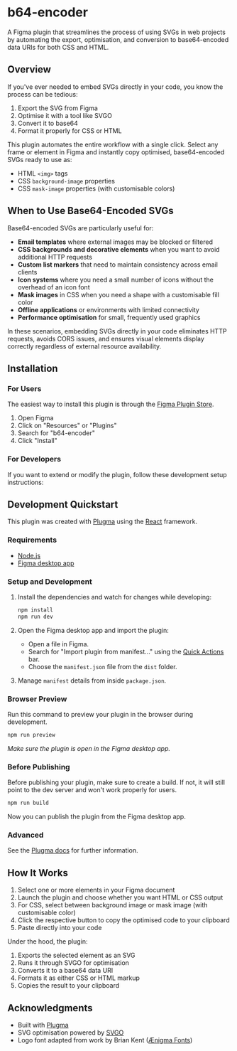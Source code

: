 # b64-encoder

A Figma plugin that streamlines the process of using SVGs in web projects by automating the export, optimisation, and conversion to base64-encoded data URIs for both CSS and HTML.

## Overview

If you've ever needed to embed SVGs directly in your code, you know the process can be tedious:

1. Export the SVG from Figma
2. Optimise it with a tool like SVGO 
3. Convert it to base64
4. Format it properly for CSS or HTML

This plugin automates the entire workflow with a single click. Select any frame or element in Figma and instantly copy optimised, base64-encoded SVGs ready to use as:

- HTML `<img>` tags
- CSS `background-image` properties
- CSS `mask-image` properties (with customisable colors)

## When to Use Base64-Encoded SVGs

Base64-encoded SVGs are particularly useful for:

- **Email templates** where external images may be blocked or filtered
- **CSS backgrounds and decorative elements** when you want to avoid additional HTTP requests
- **Custom list markers** that need to maintain consistency across email clients
- **Icon systems** where you need a small number of icons without the overhead of an icon font
- **Mask images** in CSS when you need a shape with a customisable fill color
- **Offline applications** or environments with limited connectivity
- **Performance optimisation** for small, frequently used graphics

In these scenarios, embedding SVGs directly in your code eliminates HTTP requests, avoids CORS issues, and ensures visual elements display correctly regardless of external resource availability.

## Installation

### For Users

The easiest way to install this plugin is through the [Figma Plugin Store](https://www.figma.com/community/plugins).

1. Open Figma
2. Click on "Resources" or "Plugins" 
3. Search for "b64-encoder"
4. Click "Install"

### For Developers

If you want to extend or modify the plugin, follow these development setup instructions:

## Development Quickstart

This plugin was created with [Plugma](https://github.com/gavinmcfarland/plugma) using the [React](https://react.dev/) framework.

### Requirements

-   [Node.js](https://nodejs.org/en)
-   [Figma desktop app](https://www.figma.com/downloads/)

### Setup and Development

1. Install the dependencies and watch for changes while developing:

    ```bash
    npm install
    npm run dev
    ```

2. Open the Figma desktop app and import the plugin:

    - Open a file in Figma.
    - Search for "Import plugin from manifest..." using the [Quick Actions](https://help.figma.com/hc/en-us/articles/360040328653-Use-shortcuts-and-quick-actions#Use_quick_actions) bar.
    - Choose the `manifest.json` file from the `dist` folder.

3. Manage `manifest` details from inside `package.json`.

### Browser Preview

Run this command to preview your plugin in the browser during development.

```bash
npm run preview
```

_Make sure the plugin is open in the Figma desktop app._

### Before Publishing

Before publishing your plugin, make sure to create a build. If not, it will still point to the dev server and won't work properly for users.

```bash
npm run build
```

Now you can publish the plugin from the Figma desktop app.

### Advanced

See the [Plugma docs](https://plugma.dev/docs) for further information.

## How It Works

1. Select one or more elements in your Figma document
2. Launch the plugin and choose whether you want HTML or CSS output
3. For CSS, select between background image or mask image (with customisable color)
4. Click the respective button to copy the optimised code to your clipboard
5. Paste directly into your code

Under the hood, the plugin:
1. Exports the selected element as an SVG
2. Runs it through SVGO for optimisation
3. Converts it to a base64 data URI
4. Formats it as either CSS or HTML markup
5. Copies the result to your clipboard

## Acknowledgments

- Built with [Plugma](https://github.com/gavinmcfarland/plugma)
- SVG optimisation powered by [SVGO](https://github.com/svg/svgo)
- Logo font adapted from work by Brian Kent ([Ænigma Fonts](https://www.dafont.com/aenigma.d188))
